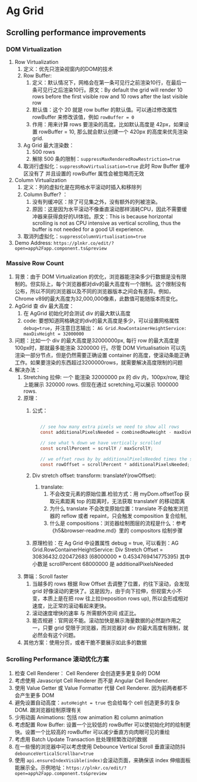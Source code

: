 # Ag Grid

## Scrolling performance improvements

### DOM Virtualization

1. Row Virtualization
   1. 定义：优先只渲染视窗内的DOM的技术
   2. Row Buffer:
      1. 定义：默认情况下，网格会在第一条可见行之前渲染10行，在最后一条可见行之后渲染10行。原文：By default the grid will render 10 rows before the first visible row and 10 rows after the last visible row
      2. 默认值：这个 20 就是 row buffer 的默认值。可以通过修改属性 rowBuffer 来修改该值，例如 `rowBuffer = 0`
      3. 作用：用来计算 rows 要渲染的高度。比如默认高度是 42px，如果设置 rowBuffer = 10, 那么就会默认创建一个 420px 的高度来优先渲染 grid.
   3. Ag Grid 最大渲染数：
      1. 500 rows
      2. 解除 500 条的限制：`suppressMaxRenderedRowRestriction=true`
   4. 取消行虚拟化：`suppressRowVirtualisation=true` 此时 Row Buffer 缓冲区没有了 并且设置的 rowBuffer 属性会被忽略而无效
2. Column Virtualization
   1. 定义：列的虚拟化是在网格水平滚动时插入和移除列
   2. Column Buffer? ：
      1. 没有列缓冲区：除了可见集之外，没有额外的列被渲染。
      2. 原因：这是因为水平滚动不像垂直滚动那样消耗CPU，因此不需要缓冲器来获得良好的UI体验。原文：This is because horizontal scrolling is not as CPU intensive as vertical scrolling, thus the buffer is not needed for a good UI experience.
   3. 取消列虚拟化：`suppressColumnVirtualisation=true`
3. Demo Address: `https://plnkr.co/edit/?open=app%2Fapp.component.ts&preview`

### Massive Row Count

1. 背景：由于 DOM Virtualization 的优化，浏览器能渲染多少行数据是没有限制的。但实际上，每个浏览器都对div的最大高度有一个限制。这个限制没有公布，所以不同的浏览器以及不同的浏览器版本之间会有差异。例如，Chrome v89的最大高度为32,000,000像素，此数值可能随版本而变化。
2. AgGrid 查 div 最大高度：
   1. 在 AgGrid 初始化时会测试 div 的最大默认高度
   2. code: 要想知道网格确定的div的最大高度是多少，可以设置网格属性 `debug=true`，并注意日志输出： `AG Grid.RowContainerHeightService: maxDivHeight = 32000000`
3. 问题：比如一个 div 的最大高度是32000000px, 每行 row 的最大高度是 100px时，那就最多能渲染 3200000 行。尽管 DOM Virtualisatioin 可以先渲染一部分节点，但是仍然需要正确设置 container 的高度，使滚动条能正确工作。如果要渲染的东西超过3200000rows，就需要解决高度限制的问题
4. 解决办法：
   1. Stretching 拉伸: 一个 能渲染 32000000 px 的 div 内，100px/row, 理论上能展示 320000 rows. 但现在通过 scretching,可以展示 1000000 rows.
   2. 原理：
      1. 公式：

         ``` c

            // see how many extra pixels we need to show all rows
            const additionalPixelsNeeded = combinedRowHeight - maxDivHeight;

            // see what % down we have vertically scrolled
            const scrollPercent = scrollY / maxScrollY;

            // we offset rows by by additionalPixelsNeeded times the scroll %
            const rowOffset = scrollPercent * additionalPixelsNeeded;

         ```

      2. Div stretch offset: transform: translateY(rowOffset):
         1. translate:
            1. 不会改变元素的原始位置.检验方式：用 myDom.offsetTop 获取元素距离 top 的距离时，无法获取 translateY 的移动距离
            2. 为什么 translate 不会改变原始位置：translate 不会触发浏览器的 reflow 或者 repaint，只会触发 composition 复合绘制, 
            3. 什么是 compositions：浏览器绘制图层的流程是什么：参考《h5&browser-readme.md》里的 compositors 绘制步骤
      3. 原理检验：在 Ag Grid 中设置属性 debug = true, 可以看到：AG Grid.RowContainerHeightService: Div Stretch Offset = 30836432.020472683 (68000000 * 0.4534769414775395) 其中小数是 scrollPercent 68000000 是 additionalPixelsNeeded
   3. 弊端：Scroll faster
      1. 当越多的 rows 根据 Row Offset 去调整了位置，约往下滚动，会发现 grid 好像滚动的更快了。这是因为，由于向下拉伸，但视窗大小不变，本质上是在把 row 往上拉(reposition rows up), 所以会形成相对速度，比正常的滚动看起来更快。
      2. 滚动速度增快的速率 与 所需额外空间 成正比。
      3. 能否规避：官网说不能。滚动加快是展示海量数据的必然副作用之一，只要 grid 受限于浏览器，而浏览器对 div 的最大高度有限制，就必然会有这个问题。
   4. 其他方案：使用分页，或者干脆不要展示如此多的数据

### Scrolling Performance 滚动优化方案

1. 检查 Cell Renderer： Cell Renderer 会创造更多更复杂的 DOM
2. 考虑使用 Javascript Cell Renderer 而不是 Angular Cell Renderer. 
3. 使用 Value Getter 或 Value Formatter 代替 Cell Renderer. 因为前两者都不会产生更多 DOM
4. 避免设置自动高度：`autoHeight = true` 也会给每个 cell 创造更多的复杂 DOM. 跟浏览器绘制原理有关
5. 少用动画 Animations: 包括 row animation 和 column animation
6. 考虑配置 Row Buffer: 设置一个比较低的 rowBuffer 可以使初始化时的绘制更快。设置一个比较高的 rowBuffer 可以减少垂直方向肉眼可见的重绘
7. 考虑用 Batch Update Transaction 批处理频繁改动的数据
8. 在一些慢的浏览器中可以考虑使用 Debounce Vertical Scroll 垂直滚动防抖 `debounceVerticalScrollbar=true`
9. 使用 `api.ensureIndexVisible(index)`会滚动页面，来确保该 index 伸缩面板能展示全。示例地址：`https://plnkr.co/edit/?open=app%2Fapp.component.ts&preview`